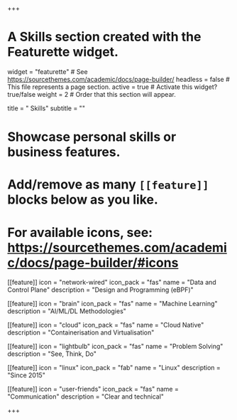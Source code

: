 +++
# A Skills section created with the Featurette widget.
widget = "featurette"  # See https://sourcethemes.com/academic/docs/page-builder/
headless = false  # This file represents a page section.
active = true  # Activate this widget? true/false
weight = 2  # Order that this section will appear.

title = " Skills"
subtitle = ""

# Showcase personal skills or business features.
# 
# Add/remove as many `[[feature]]` blocks below as you like.
# 
# For available icons, see: https://sourcethemes.com/academic/docs/page-builder/#icons


[[feature]]
  icon = "network-wired"
  icon_pack = "fas"
  name = "Data and Control Plane"
  description = "Design and Programming (eBPF)"


[[feature]]
  icon = "brain"
  icon_pack = "fas"
  name = "Machine Learning"
  description = "AI/ML/DL Methodologies"

[[feature]]
  icon = "cloud"
  icon_pack = "fas"
  name = "Cloud Native"
  description = "Containerisation and Virtualisation"

[[feature]]
  icon = "lightbulb"
  icon_pack = "fas"
  name = "Problem Solving"
  description = "See, Think, Do"

[[feature]]
  icon = "linux"
  icon_pack = "fab"
  name = "Linux"
  description = "Since 2015"

[[feature]]
  icon = "user-friends"
  icon_pack = "fas"
  name = "Communication"
  description = "Clear and technical"

+++
